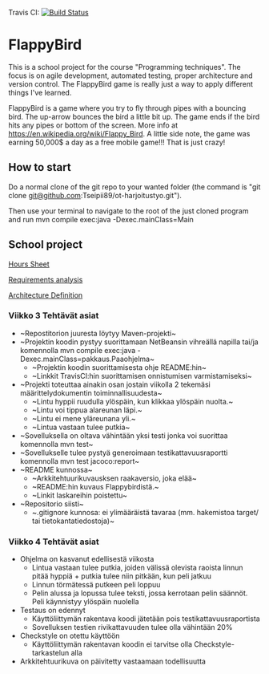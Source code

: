 Travis CI: [![Build Status](https://travis-ci.org/Tseipii89/ot-harjoitustyo.svg?branch=master)](https://travis-ci.org/Tseipii89/ot-harjoitustyo)

# FlappyBird #

This is a school project for the course "Programming techniques". The focus is on agile development, automated testing, proper architecture and version control. The FlappyBird game is really just a way to apply different things I've learned.

FlappyBird is a game where you try to fly through pipes with a bouncing bird. The up-arrow bounces the bird a little bit up. The game ends if the bird hits any pipes or bottom of the screen. More info at <https://en.wikipedia.org/wiki/Flappy_Bird>. A little side note, the game was earning 50,000$ a day as a free mobile game!!! That is just crazy!

## How to start ##

Do a normal clone of the git repo to your wanted folder (the command is "git clone git@github.com:Tseipii89/ot-harjoitustyo.git").

Then use your terminal to navigate to the root of the just cloned program and run mvn compile exec:java -Dexec.mainClass=Main


## School project ##

[Hours Sheet](/dokumentointi/hourSheet.md)

[Requirements analysis](/dokumentointi/Requirements.md)

[Architecture Definition](/dokumentointi/architectureDefinition.md)


### Viikko 3 Tehtävät asiat ###

* ~Repostitorion juuresta löytyy Maven-projekti~
* ~Projektin koodin pystyy suorittamaan NetBeansin vihreällä napilla tai/ja komennolla mvn compile exec:java -Dexec.mainClass=pakkaus.Paaohjelma~
   * ~Projektin koodin suorittamisesta ohje README:hin~
   * ~Linkkit TravisCI:hin suorittamisen onnistumisen varmistamiseksi~
* ~Projekti toteuttaa ainakin osan jostain viikolla 2 tekemäsi määrittelydokumentin toiminnallisuudesta~
   * ~Lintu hyppii ruudulla ylöspäin, kun klikkaa ylöspäin nuolta.~ 
   * ~Lintu voi tippua alareunan läpi.~ 
   * ~Lintu ei mene yläreunana yli.~
   * ~Lintua vastaan tulee putkia~
* ~Sovelluksella on oltava vähintään yksi testi jonka voi suorittaa komennolla mvn test~
* ~Sovellukselle tulee pystyä generoimaan testikattavuusraportti komennolla mvn test jacoco:report~
* ~README kunnossa~
   * ~Arkkitehtuurikuvausksen raakaversio, joka elää~
   * ~README:hin kuvaus Flappybirdistä.~
   * ~Linkit laskareihin poistettu~
* ~Repositorio siisti~
   * ~.gitignore kunnosa: ei ylimääräistä tavaraa (mm. hakemistoa target/ tai tietokantatiedostoja)~


### Viikko 4 Tehtävät asiat ###
 
* Ohjelma on kasvanut edellisestä viikosta
   * Lintua vastaan tulee putkia, joiden välissä olevista raoista linnun pitää hyppiä + putkia tulee niin pitkään, kun peli jatkuu
   * Linnun törmätessä putkeen peli loppuu
   * Pelin alussa ja lopussa tulee teksti, jossa kerrotaan pelin säännöt. Peli käynnistyy ylöspäin nuolella
* Testaus on edennyt
   * Käyttöliittymän rakentava koodi jätetään pois testikattavuusraportista
   * Sovelluksen testien rivikattavuuden tulee olla vähintään 20%
* Checkstyle on otettu käyttöön
   * Käyttöliittymän rakentavan koodin ei tarvitse olla Checkstyle-tarkastelun alla
* Arkkitehtuurikuva on päivitetty vastaamaan todellisuutta


